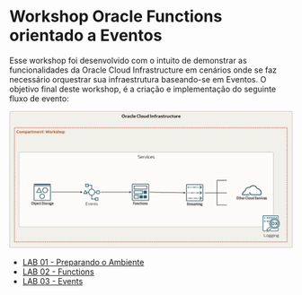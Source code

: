 ﻿# Workshop Oracle Functions orientado a Eventos

Esse workshop foi desenvolvido com o intuito de demonstrar as funcionalidades da Oracle Cloud Infrastructure em cenários onde se faz necessário orquestrar sua infraestrutura baseando-se em Eventos. O objetivo final deste workshop, é a criação e implementação do seguinte fluxo de evento:

![](./Arquitetura.png)

- [LAB 01 - Preparando o Ambiente](./LAB01/README.md)
- [LAB 02 - Functions](./LAB02/README.md)
- [LAB 03 - Events](./LAB03/README.md)
